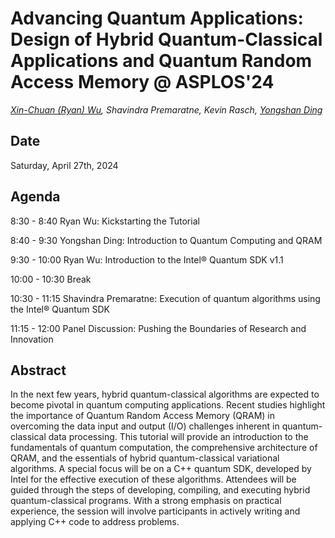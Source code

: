 # Advancing Quantum Applications: Design of Hybrid Quantum-Classical Applications and Quantum Random Access Memory @ ASPLOS'24

_[Xin-Chuan (Ryan) Wu](https://www.xinchuanwu.com/), Shavindra Premaratne, Kevin Rasch, [Yongshan Ding](https://www.yongshanding.com/)_

## Date
Saturday, April 27th, 2024

## Agenda
8:30 - 8:40   Ryan Wu: Kickstarting the Tutorial

8:40 - 9:30   Yongshan Ding: Introduction to Quantum Computing and QRAM

9:30 - 10:00  Ryan Wu: Introduction to the Intel® Quantum SDK v1.1

10:00 - 10:30 Break

10:30 - 11:15 Shavindra Premaratne: Execution of quantum algorithms using the Intel® Quantum SDK

11:15 - 12:00 Panel Discussion: Pushing the Boundaries of Research and Innovation


## Abstract
In the next few years, hybrid quantum-classical algorithms are expected to become pivotal in quantum computing applications. Recent studies highlight the importance of Quantum Random Access Memory (QRAM) in overcoming the data input and output (I/O) challenges inherent in quantum-classical data processing. This tutorial will provide an introduction to the fundamentals of quantum computation, the comprehensive architecture of QRAM, and the essentials of hybrid quantum-classical variational algorithms. A special focus will be on a C++ quantum SDK, developed by Intel for the effective execution of these algorithms. Attendees will be guided through the steps of developing, compiling, and executing hybrid quantum-classical programs. With a strong emphasis on practical experience, the session will involve participants in actively writing and applying C++ code to address problems.
